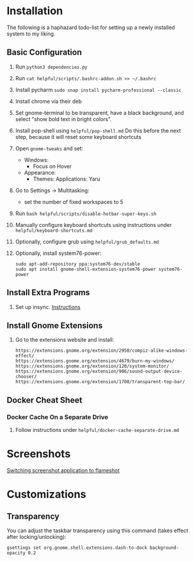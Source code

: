 # Installation

The following is a haphazard todo-list for setting up a newly installed system to my liking. 

## Basic Configuration
1) Run `python3 dependencies.py`

1) Run `cat helpful/scripts/.bashrc-addon.sh >> ~/.bashrc`

1) Install pycharm `sudo snap install pycharm-professional --classic`

1) Install chrome via their deb

1) Set gnome-terminal to be transparent, have a black background, and select "show bold text in bright colors".

1) Install pop-shell using `helpful/pop-shell.md` Do this before the next step, because it will reset some keyboard shortcuts


1) Open `gnome-tweaks` and set:
    - Windows:
        - Focus on Hover
    - Appearance: 
        - Themes: Applications: Yaru

1) Go to Settings -> Multitasking:
    - set the number of fixed workspaces to 5

1) Run `bash helpful/scripts/disable-hotbar-super-keys.sh`

1) Manually configure keyboard shortcuts using instructions under `helpful/keyboard-shortcuts.md`

1) Optionally, configure grub using `helpful/grub_defaults.md`

1) Optionally, install system76-power:
   ```shell
   sudo apt-add-repository ppa:system76-dev/stable
   sudo apt install gnome-shell-extension-system76-power system76-power
   ```

## Install Extra Programs

1) Set up insync. [Instructions](https://www.insynchq.com/downloads)

## Install Gnome Extensions
1) Go to the extensions website and install:
    ```shell
    https://extensions.gnome.org/extension/2950/compiz-alike-windows-effect/
    https://extensions.gnome.org/extension/4679/burn-my-windows/
    https://extensions.gnome.org/extension/120/system-monitor/
    https://extensions.gnome.org/extension/906/sound-output-device-chooser/
    https://extensions.gnome.org/extension/1708/transparent-top-bar/
    ```

## Docker Cheat Sheet
### Docker Cache On a Separate Drive
1) Follow instructions under `helpful/docker-cache-separate-drive.md`

# Screenshots
[Switching screenshot application to flameshot](https://askubuntu.com/questions/1036473/ubuntu-18-how-to-change-screenshot-application-to-flameshot)

# Customizations

## Transparency
You can adjust the taskbar transparency using this command (takes effect after locking/unlocking):

```
gsettings set org.gnome.shell.extensions.dash-to-dock background-opacity 0.2
```
